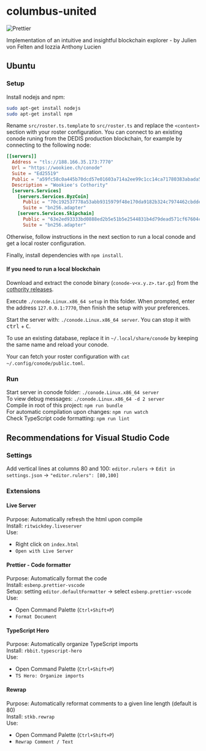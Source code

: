 # columbus-united

![Prettier](https://github.com/dedis/columbus-united/workflows/Prettier/badge.svg)

Implementation of an intuitive and insightful blockchain explorer - by Julien
von Felten and Iozzia Anthony Lucien

## Ubuntu

### Setup

Install nodejs and npm:

```bash
sudo apt-get install nodejs
sudo apt-get install npm
```

Rename `src/roster.ts.template` to `src/roster.ts` and replace the `<content>`
section with your roster configuration. You can connect to an existing conode
runing from the DEDIS production blockchain, for example by connecting to the
following node:

```toml
[[servers]]
  Address = "tls://188.166.35.173:7770"
  Url = "https://wookiee.ch/conode"
  Suite = "Ed25519"
  Public = "a59fc58c0a445b70dcd57e01603a714a2ee99c1cc14ca71780383abada5d7143"
  Description = "Wookiee's Cothority"
  [servers.Services]
    [servers.Services.ByzCoin]
      Public = "70c192537778a53abb9315979f48e170da9182b324c7974462cbdde90fc0c51d440e2de266a81fe7a3d9d2b6665ef07ba3bbe8df027af9b8a3b4ea6569d7f72a41f0dfe4dc222aa8fd4c99ced2212d7d1711267f66293732c88e8d43a2cf6b3e2e1cd0c57b8f222a73a393e70cf81e53a0ce8ed2a426e3b0fa6b0da30ff27b1a"
      Suite = "bn256.adapter"
    [servers.Services.Skipchain]
      Public = "63e2ed93333bd0888ed2b5e51b5e2544831b4d79dead571cf67604cdd96bc0212f68e582468267697403d7ed418e70ed9fcb01940e4c603373994ef00c04542c24091939bddca515381e0285ab805826cec457346be482e687475a973a20fca48f16c76e352076ccc0c866d7abb3ac50d02f9874d065f85404a0127efc1acf49"
      Suite = "bn256.adapter"
```

Otherwise, follow instructions in the next section to run a local conode and get
a local roster configuration.

Finally, install dependencies with `npm install`.  

#### If you need to run a local blockchain

Download and extract the conode binary (`conode-v<x.y.z>.tar.gz`) from the
[cothority releases](https://github.com/dedis/cothority/releases).

Execute `./conode.Linux.x86_64 setup` in this folder. When prompted, enter the
address `127.0.0.1:7770`, then finish the setup with your preferences.

Start the server with: `./conode.Linux.x86_64 server`. You can stop it with
<kbd>ctrl</kbd> + <kbd>C</kbd>.

To use an existing database, replace it in `~/.local/share/conode` by keeping
the same name and reload your conode. 

Your can fetch your roster configuration with `cat
~/.config/conode/public.toml`.

### Run

Start server in conode folder: `./conode.Linux.x86_64 server`  
To view debug messages: `./conode.Linux.x86_64 -d 2 server`  
Compile in root of this project: `npm run bundle`  
For automatic compilation upon changes: `npm run watch`  
Check TypeScript code formatting: `npm run lint`  

## Recommendations for Visual Studio Code

### Settings

Add vertical lines at columns 80 and 100: `editor.rulers` -> `Edit in settings.json` -> `"editor.rulers": [80,100]`  

### Extensions

#### Live Server

Purpose: Automatically refresh the html upon compile  
Install: `ritwickdey.liveserver`  
Use:

* Right click on `index.html`
* `Open with Live Server`

#### Prettier - Code formatter

Purpose: Automatically format the code  
Install: `esbenp.prettier-vscode`  
Setup: setting `editor.defaultFormatter` -> select `esbenp.prettier-vscode`  
Use:

* Open Command Palette (`Ctrl+Shift+P`)
* `Format Document`

#### TypeScript Hero

Purpose: Automatically organize TypeScript imports  
Install: `rbbit.typescript-hero`  
Use:

* Open Command Palette (`Ctrl+Shift+P`)
* `TS Hero: Organize imports`

#### Rewrap

Purpose: Automatically reformat comments to a given line length (default is 80)  
Install: `stkb.rewrap`  
Use:

* Open Command Palette (`Ctrl+Shift+P`)
* `Rewrap Comment / Text`
